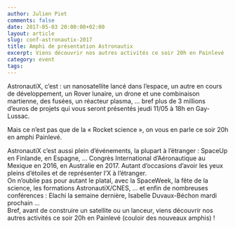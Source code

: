 ```yaml
---
author: Julien Piet
comments: false
date: 2017-05-03 20:00:00+02:00
layout: article
slug: conf-astronautix-2017
title: Amphi de présentation Astronautix
excerpt: Viens découvrir nos autres activités ce soir 20h en Painlevé
category: event
tags:
---
```


AstronautiX, c’est : un nanosatellite lancé dans l’espace, un autre en cours de développement, un Rover lunaire, un drone et une combinaison martienne, des fusées, un réacteur plasma, … bref plus de 3 millions d’euros de projets qui vous seront présentés jeudi 11/05 à 18h en Gay-Lussac.  

Mais ce n’est pas que de la « Rocket science », on vous en parle ce soir 20h en amphi Painlevé.  

AstronautiX c’est aussi plein d’événements, la plupart à l’étranger : SpaceUp en Finlande, en Espagne, … Congrès International d’Aéronautique au Mexique en 2016, en Australie en 2017.
Autant d’occasions d’avoir les yeux pleins d’étoiles et de représenter l’X à l’étranger.  
On n’oublie pas pour autant le platal, avec la SpaceWeek, la fête de la science, les formations AstronautiX/CNES, … et enfin de nombreuses conférences : Elachi la semaine dernière, Isabelle Duvaux-Béchon mardi prochain ...  
Bref, avant de construire un satellite ou un lanceur, viens découvrir nos autres activités ce soir 20h en Painlevé (couloir des nouveaux amphis) !

[photo1]: /images/event2.jpg "It's not rocket science"
